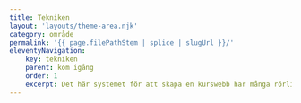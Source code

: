 ```yaml
---
title: Tekniken
layout: 'layouts/theme-area.njk'
category: område
permalink: '{{ page.filePathStem | splice | slugUrl }}/'
eleventyNavigation:
    key: tekniken
    parent: kom igång
    order: 1
    excerpt: Det här systemet för att skapa en kurswebb har många rörliga delar, det är viktigt att du förstår dig på dem
---
```



